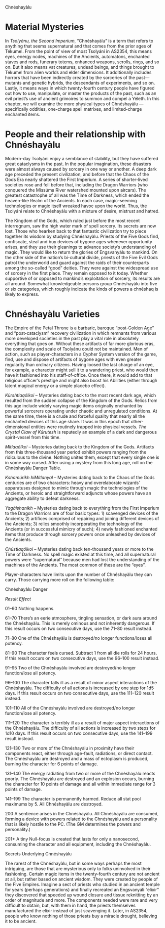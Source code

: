 Chnéshayàlu

# Material Mysteries

In _Tsolyánu, the Second Imperium_, “Chnéshayàlu” is a term that refers to anything that seems supernatural and that comes from the prior ages of Tékumel. From the point of view of most Tsolyáni in AS2354, this means eyes, energy nodes, machines of the Ancients, automatons, enchanted staves and rods, funerary totems, enhanced weapons, scrolls, rings, and so on. But it also means vat creatures, undead beings, and things brought to Tékumel from alien worlds and elder dimensions. It additionally includes horrors that have been indirectly created by the sorceries of the past— mutants and genetic hybrids, the descendants of experiments, and so on. Lastly, it means ways in which twenty-fourth century people have figured out how to use, manipulate, or master the products of the past, such as an evil priest’s use of ancient grimoires to summon and compel a Yéleth. In this chapter, we will examine the more physical types of Chnéshayàlu — specifically oddities, one-charge spell matrixes, and limited-charge enchanted items.

# People and their relationship with Chnéshayàlu

Modern-day Tsolyáni enjoy a semblance of stability, but they have suffered great cataclysms in the past. In the popular imagination, these disasters were almost always caused by sorcery in one way or another. A deep dark age preceded the present civilization, and before that the Chaos of the Gods Era nearly shattered the First Imperium. A series of shorter-lived societies rose and fell before that, including the Dragon Warriors (who conquered the Missúma River watershed mounted upon aircars). The greatest catastrophe of all was the Time of Darkness, which ended the heaven-like Realm of the Ancients. In each case, magic-seeming technologies or magic itself wreaked havoc upon the world. Thus, the Tsolyáni relate to Chnéshayàlu with a mixture of desire, mistrust and hatred.

The Kingdom of the Gods, which ruled just before the most recent interregnum, saw the high water mark of spell sorcery. Its secrets are now lost. Those who hearken back to that fantastic civilization try to piece together its wisdom by studying Chnéshayàlu. Priests of the Five Gods find, confiscate, steal and buy devices of bygone ages whenever opportunity arises, and they use their gleanings to advance society’s understanding of magic. They would like to return the glories of Engsvanyálu to mankind. On the other side of the nation’s bi-cultural divide, priests of the Five Evil Gods patrol the underworld and guard against the raids of their counterparts among the so-called “good” deities. They were against the widespread use of sorcery in the first place. They remain opposed to it today. Whether supportive of or opposed to mankind’s exploitation of sorcery, its results are all around. Somewhat knowledgeable persons group Chnéshayàlu into five or six categories, which roughly indicate the kinds of powers a chnéshaq is likely to express.

# Chnéshayàlu Varieties

The Empire of the Petal Throne is a barbaric, baroque “post-Golden Age” and “post-cataclysm” recovery civilization in which remnants from various more developed societies in the past play a vital role in absolutely everything that goes on. Without these artifacts of far more glorious eras, the complexity and scale of Tsolyánu could not be maintained. Men of action, such as player-characters in a Cypher System version of the game, find, use and dispose of artifacts of bygone ages with even greater regularity than ordinary citizens. Having loosed the last charge of an eye, for example, a character might sell it to a wandering priest, who would then have it fashioned into his staff-of-office. Once there, it would add to that religious officer’s prestige and might also boost his Abilities (either through latent magical energy or a simple placebo effect).

_Kùrshtlaqólkoi_ – Mysteries dating back to the most recent dark age, which resulted from the sudden collapse of the Kingdom of the Gods. Relics from this age include widely varying magic items originally enchanted by powerful sorcerers operating under chaotic and unregulated conditions. At the same time, there is a crude and forceful quality that nearly all the enchanted devices of this age share. It was in this epoch that other-dimensional entities were routinely trapped into physical vessels. _The Crystal Claw of Kúrutesh_ is reputedly an example of a dark and dangerous spirit-vessel from this time.

_Mìtlaqólkoi_ – Mysteries dating back to the Kingdom of the Gods. Artifacts from this three-thousand year period exhibit powers ranging from the ridiculous to the divine. Nothing unites them, except that every single one is in some way cursed. After using a mystery from this long age, roll on the Chnéshayàlu Danger Table.

_Kshamúrikh hiMítlanyal_ – Mysteries dating back to the Chaos of the Gods centuries are of two characters: heavy and overelaborate wizards’ apparatuses designed to mimic through magic the technologies of the Ancients, or heroic and straightforward adjuncts whose powers have an aggregate ability to defeat darkness.

_Yagáishanikh_ – Mysteries dating back to everything from the First Imperium to the Dragon Warriors are of four basic types: 1) scavenged devices of the Ancients; 2) artifices comprised of repairing and joining different devices of the Ancients; 3) relics smoothly incorporating the technology of the Ancients (or in successful mimicry of such); 4) newly fashioned enchanted items that produce through sorcery powers once unleashed by devices of the Ancients.

_Chùstlaqólkoi_ – Mysteries dating back ten-thousand years or more to the Time of Darkness. No spell magic existed at this time, and all supernatural powers were “supernatural” because men had lost the understanding of the machines of the Ancients. The most common of these are the “eyes”.

Player-characters have limits upon the number of Chnéshayàlu they can carry. Those carrying more roll on the following table:

Chnéshayàlu Danger

_Result Effect_

01–60 Nothing happens.

61–70 There’s an eerie atmosphere, tingling sensation, or dark aura around the Chnéshayàlu. This is merely ominous and not inherently dangerous. If this result occurs on two consecutive days, use the 71–80 result instead.

71–80 One of the Chnéshayàlu is destroyed/no longer functions/loses all potency.

81–90 The character feels cursed. Subtract 1 from all die rolls for 24 hours. If this result occurs on two consecutive days, use the 96–100 result instead.

91–95 Two of the Chnéshayàlu involved are destroyed/no longer function/lose all potency.

96–100 The character falls ill as a result of minor aspect interactions of the Chnéshayàlu. The difficulty of all actions is increased by one step for 1d5 days. If this result occurs on two consecutive days, use the 111–120 result instead.

101–110 All of the Chnéshayàlu involved are destroyed/no longer function/lose all potency.

111–120 The character is terribly ill as a result of major aspect interactions of the Chnéshayàlu. The difficulty of all actions is increased by two steps for 1d10 days. If this result occurs on two consecutive days, use the 141–199 result instead.

121–130 Two or more of the Chnéshayàlu in proximity have their components react, either through age-fault, radiations, or direct contact. The Chnéshayàlu are destroyed and a mass of ectoplasm is produced, burning the character for 6 points of damage.

131–140 The energy radiating from two or more of the Chnéshayàlu reacts poorly. The Chnéshayàlu are destroyed and an explosion occurs, burning the character for 10 points of damage and all within immediate range for 3 points of damage.

141–199 The character is permanently harmed. Reduce all stat pool maximums by 5. All Chnéshayàlu are destroyed.

200 A sentience arises in the Chnéshayàlu. All Chnéshayàlu are consumed, forming a device with powers related to the Chnéshayàlu and a personality that is likely hostile to the PC. (The GM determines the powers and personality.)

201+ A tiny Null-focus is created that lasts for only a nanosecond, consuming the character and all equipment, including the Chnéshayàlu.

Secrets Underlying Chnéshayàlu

The rarest of the Chnéshayàlu, but in some ways perhaps the most intriguing, are those that are mysterious only to folks uninvolved in their fashioning. Certain magic items in the twenty-fourth century are not ancient at all, but rather based on ancient wisdom. They were created by people of the Five Empires. Imagine a sect of priests who studied in an ancient temple for years (perhaps generations) and finally recreated an Engsvanyáli “elixir” they discovered that speeded up wound closure and tissue reknitting by an order of magnitude and more. The components needed were rare and very difficult to obtain, but, with them in hand, the priests themselves manufactured the elixir instead of just scavenging it. Later, in AS2354, people who know nothing of those priests buy a miracle drought, believing it to be ancient.
